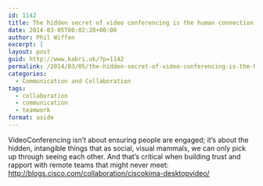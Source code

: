 ```yaml
---
id: 1142
title: The hidden secret of video conferencing is the human connection
date: 2014-03-05T00:02:28+00:00
author: Phil Wiffen
excerpt: |
layout: post
guid: http://www.kabri.uk/?p=1142
permalink: /2014/03/05/the-hidden-secret-of-video-conferencing-is-the-human-connection/
categories:
  - Communication and Collaboration
tags:
  - collaboration
  - communication
  - teamwork
format: aside
---
```

VideoConferencing isn&#8217;t about ensuring people are engaged; it&#8217;s about the hidden, intangible things that as social, visual mammals, we can only pick up through seeing each other. And that&#8217;s critical when building trust and rapport with remote teams that might never meet: <http://blogs.cisco.com/collaboration/ciscokima-desktopvideo/>